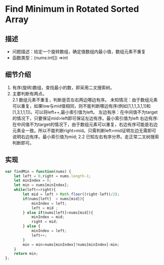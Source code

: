 # Find Minimum in Rotated Sorted Array
## 描述
- 问题描述：给定一个旋转数组，确定值数组内最小值，数组元素不重复
- 函数类型：(nums:int[]) =>int
## 细节介绍
1. 有序(旋转)数组，查找最小的数，即采用二叉搜索树。
2. 主要判断有两点。</br>
    2.1 数组元素不重复，判断是否左右两边哪边有序。
        未知情况：由于数组元素可以重复，如果low与mid值相同，则不能判断哪边有序(例如[1,1,1,3,1,1]和[1,3,1,1,1])。可以将left++,最小索引值为left。
        左边有序：在中间值不为target的情况下，只要保证mid>left即可保证左边有序。最小索引值为left
        右边有序: 在中间值不为target的情况下，由于数组元素可以重复，右边有序可能是右边元素全一致。所以不能判断right>mid。只需判断left>mid证明左边无需即可说明右边有序。最小索引值为mid;
    2.2 已知左右有序分界。走正常二叉树搜索判断即可。      
## 实现
```javascript
var findMin = function(nums) {
    let left = 0,right = nums.length-1;
    let minIndex = 0;
    let min = nums[minIndex];
    while(left<=right){
        let mid = left + Math.floor((right-left)/2);        
        if(nums[left]  < nums[mid]){
            minIndex = left;
            left = mid ;
        } else if(nums[left]>nums[mid]){
            minIndex = mid;
            right = mid;
        } else {
            minIndex = left;
            left++;
        }
        min = min>nums[minIndex]?nums[minIndex]:min;
    }
    return min;
};
```


